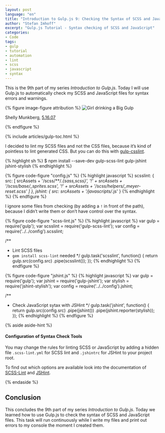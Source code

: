 ```yaml
---
layout: post
language: "en"
title: "Introduction to Gulp.js 9: Checking the Syntax of SCSS and JavaScript"
author: "Stefan Imhoff"
excerpt: "Gulp.js Tutorial - Syntax checking of SCSS and JavaScript"
categories:
- Code
tags:
- gulp
- tutorial
- automation
- lint
- scss
- javascript
- syntax
---
```


This is the 9th part of my series *Introduction to Gulp.js*. Today I will use Gulp.js to automatically check my SCSS and JavaScript files for syntax errors and warnings.

{% figure image-figure attribution %}
<img src="/assets/images/artikel/gulp-tutorial-9.jpg" alt="Girl drinking a Big Gulp">
<p class="attribution-text"><i class="icon-cc"></i> Shelly Munkberg, <a href="https://www.flickr.com/photos/zingersb/501372181">5.16.07</a></p>
{% endfigure %}

{% include articles/gulp-toc.html %}

I decided to lint my SCSS files and not the CSS files, because it’s kind of pointless to lint generated CSS. But you can do this with [gulp-csslint](https://www.npmjs.org/package/gulp-csslint/).

{% highlight sh %}
$ npm install --save-dev gulp-scss-lint gulp-jshint jshint-stylish
{% endhighlight %}

{% figure code-figure "config.js" %}
{% highlight javascript %}
scsslint: {
  src: [
    srcAssets + '/scss/**/*.{sass,scss}',
    '!' + srcAssets + '/scss/base/_sprites.scss',
    '!' + srcAssets + '/scss/helpers/_meyer-reset.scss'
  ]
},
jshint: {
  src: srcAssets + '/javascripts/*.js'
}
{% endhighlight %}
{% endfigure %}

I ignore some files from checking (by adding a `!` in front of the path), because I didn’t write them or don’t have control over the syntax.

{% figure code-figure "scss-lint.js" %}
{% highlight javascript %}
var gulp     = require('gulp');
var scsslint = require('gulp-scss-lint');
var config   = require('../../config').scsslint;

/**
 * Lint SCSS files
 * `gem install scss-lint` needed
 */
gulp.task('scsslint', function() {
  return gulp.src(config.src)
    .pipe(scsslint());
});
{% endhighlight %}
{% endfigure %}

{% figure code-figure "jshint.js" %}
{% highlight javascript %}
var gulp    = require('gulp');
var jshint  = require('gulp-jshint');
var stylish = require('jshint-stylish');
var config  = require('../../config').jshint;

/**
 * Check JavaScript sytax with JSHint
 */
gulp.task('jshint', function() {
  return gulp.src(config.src)
    .pipe(jshint())
    .pipe(jshint.reporter(stylish));
});
{% endhighlight %}
{% endfigure %}

{% aside aside-hint %}
<h4>Configuration of Syntax Check Tools</h4>
<p>You may change the rules for linting SCSS or JavaScript by adding a hidden file <code>.scss-lint.yml</code> for SCSS lint and <code>.jshintrc</code> for JSHint to your project root.</p>
<p>To find out which options are available look into the documentation of <a href="https://github.com/causes/scss-lint">SCSS-Lint</a> and <a href="http://jshint.com/docs/">JSHint</a>.</p>
{% endaside %}

## Conclusion
This concludes the 9th part of my series *Introduction to Gulp.js*. Today we learned how to use Gulp.js to check the syntax of SCSS and JavaScript files. This task will run continuously while I write my files and print out errors to my console the moment I created them.

